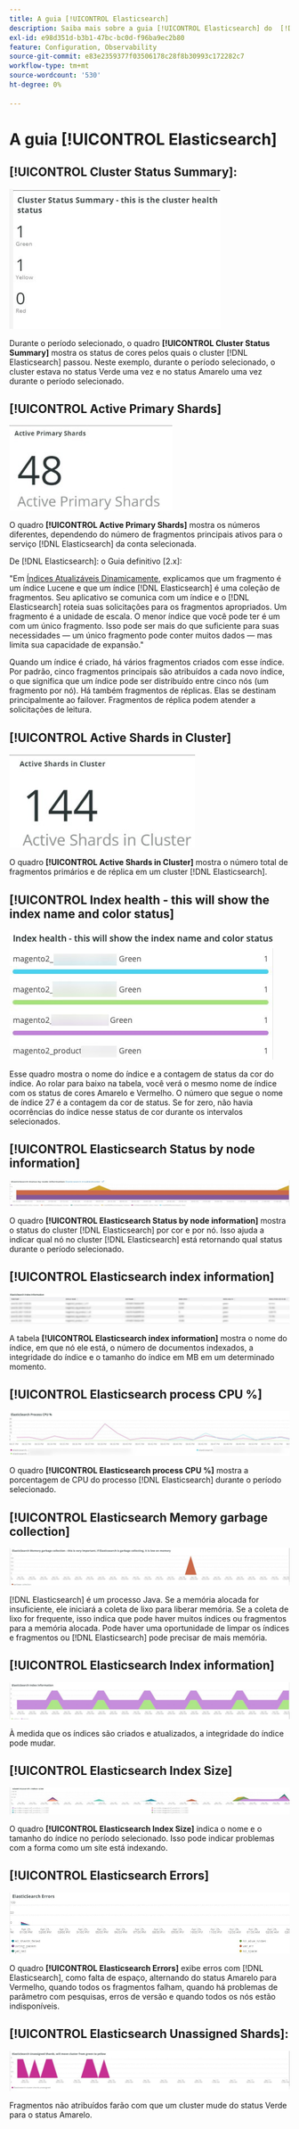 ```yaml
---
title: A guia [!UICONTROL Elasticsearch]
description: Saiba mais sobre a guia [!UICONTROL Elasticsearch] do  [!DNL Observation for Adobe Commerce].
exl-id: e98d351d-b3b1-47bc-bc0d-f96ba9ec2b80
feature: Configuration, Observability
source-git-commit: e83e2359377f03506178c28f8b30993c172282c7
workflow-type: tm+mt
source-wordcount: '530'
ht-degree: 0%

---
```


# A guia [!UICONTROL Elasticsearch]

## [!UICONTROL Cluster Status Summary]:

![Resumo de Status do Cluster](../../assets/tools/cluster-status-summary.jpg)

Durante o período selecionado, o quadro **[!UICONTROL Cluster Status Summary]** mostra os status de cores pelos quais o cluster [!DNL Elasticsearch] passou. Neste exemplo, durante o período selecionado, o cluster estava no status Verde uma vez e no status Amarelo uma vez durante o período selecionado.

## [!UICONTROL Active Primary Shards]

![Compartilhamentos Primários Ativos](../../assets/tools/active-primary-shards.jpg)

O quadro **[!UICONTROL Active Primary Shards]** mostra os números diferentes, dependendo do número de fragmentos principais ativos para o serviço [!DNL Elasticsearch] da conta selecionada.

De [!DNL Elasticsearch]: o Guia definitivo [2.x]:

&quot;Em [Índices Atualizáveis Dinamicamente](https://www.elastic.co/guide/en/elasticsearch/guide/2.x/dynamic-indices.html), explicamos que um fragmento é um índice Lucene e que um índice [!DNL Elasticsearch] é uma coleção de fragmentos. Seu aplicativo se comunica com um índice e o [!DNL Elasticsearch] roteia suas solicitações para os fragmentos apropriados. Um fragmento é a unidade de escala. O menor índice que você pode ter é um com um único fragmento. Isso pode ser mais do que suficiente para suas necessidades — um único fragmento pode conter muitos dados — mas limita sua capacidade de expansão.&quot;

Quando um índice é criado, há vários fragmentos criados com esse índice. Por padrão, cinco fragmentos principais são atribuídos a cada novo índice, o que significa que um índice pode ser distribuído entre cinco nós (um fragmento por nó). Há também fragmentos de réplicas. Elas se destinam principalmente ao failover. Fragmentos de réplica podem atender a solicitações de leitura.

## [!UICONTROL Active Shards in Cluster]

![Compartilhamentos Ativos no Cluster](../../assets/tools/active-shards-in-cluster.jpg)

O quadro **[!UICONTROL Active Shards in Cluster]** mostra o número total de fragmentos primários e de réplica em um cluster [!DNL Elasticsearch].

## [!UICONTROL Index health - this will show the index name and color status]

![Integridade do índice](../../assets/tools/index-health.jpg)

Esse quadro mostra o nome do índice e a contagem de status da cor do índice. Ao rolar para baixo na tabela, você verá o mesmo nome de índice com os status de cores Amarelo e Vermelho. O número que segue o nome de índice 27 é a contagem da cor de status. Se for zero, não havia ocorrências do índice nesse status de cor durante os intervalos selecionados.

## [!UICONTROL Elasticsearch Status by node information]

![Status do Elasticsearch](../../assets/tools/elasticsearch-status-by-node.jpg)

O quadro **[!UICONTROL Elasticsearch Status by node information]** mostra o status do cluster [!DNL Elasticsearch] por cor e por nó. Isso ajuda a indicar qual nó no cluster [!DNL Elasticsearch] está retornando qual status durante o período selecionado.

## [!UICONTROL Elasticsearch index information]

![Informações sobre o índice Elasticsearch](../../assets/tools/elasticsearch-tab-elasticsearch-index-information-image-1.jpg)

A tabela **[!UICONTROL Elasticsearch index information]** mostra o nome do índice, em que nó ele está, o número de documentos indexados, a integridade do índice e o tamanho do índice em MB em um determinado momento.

## [!UICONTROL Elasticsearch process CPU %]

![Elasticsearch processa CPU](../../assets/tools/elasticsearch-process-cpu.jpg)

O quadro **[!UICONTROL Elasticsearch process CPU %]** mostra a porcentagem de CPU do processo [!DNL Elasticsearch] durante o período selecionado.

## [!UICONTROL Elasticsearch Memory garbage collection]

![Lixo de memória do Elasticsearch](../../assets/tools/elasticsearch-memory-garbage.jpg)

[!DNL Elasticsearch] é um processo Java. Se a memória alocada for insuficiente, ele iniciará a coleta de lixo para liberar memória. Se a coleta de lixo for frequente, isso indica que pode haver muitos índices ou fragmentos para a memória alocada. Pode haver uma oportunidade de limpar os índices e fragmentos ou [!DNL Elasticsearch] pode precisar de mais memória.

## [!UICONTROL Elasticsearch Index information]

![Informações sobre o Índice Elasticsearch](../../assets/tools/elasticsearch-index-information-2.jpg)

À medida que os índices são criados e atualizados, a integridade do índice pode mudar.

## [!UICONTROL Elasticsearch Index Size]

![Tamanho do Índice Elasticsearch](../../assets/tools/elasticsearch-index-size.jpg)

O quadro **[!UICONTROL Elasticsearch Index Size]** indica o nome e o tamanho do índice no período selecionado. Isso pode indicar problemas com a forma como um site está indexando.

## [!UICONTROL Elasticsearch Errors]

![Erros do Elasticsearch](../../assets/tools/elasticsearch-tab-elasticsearch-errors.jpg)

O quadro **[!UICONTROL Elasticsearch Errors]** exibe erros com [!DNL Elasticsearch], como falta de espaço, alternando do status Amarelo para Vermelho, quando todos os fragmentos falham, quando há problemas de parâmetro com pesquisas, erros de versão e quando todos os nós estão indisponíveis.

## [!UICONTROL Elasticsearch Unassigned Shards]:

![Compartilhamentos não atribuídos da Elasticsearch](../../assets/tools/elasticsearch-unassigned-shards.jpg)

Fragmentos não atribuídos farão com que um cluster mude do status Verde para o status Amarelo.
